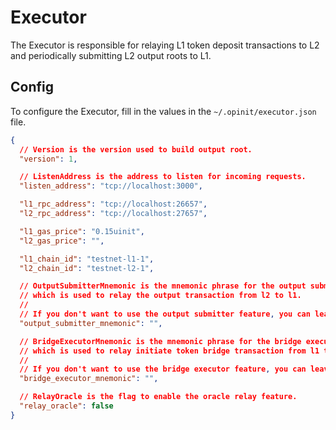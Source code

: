 # Executor

The Executor is responsible for relaying L1 token deposit transactions to L2 and periodically submitting L2 output roots to L1.

## Config

To configure the Executor, fill in the values in the `~/.opinit/executor.json` file.

```json
{
  // Version is the version used to build output root.
  "version": 1,

  // ListenAddress is the address to listen for incoming requests.
  "listen_address": "tcp://localhost:3000",

  "l1_rpc_address": "tcp://localhost:26657",
  "l2_rpc_address": "tcp://localhost:27657",

  "l1_gas_price": "0.15uinit",
  "l2_gas_price": "",

  "l1_chain_id": "testnet-l1-1",
  "l2_chain_id": "testnet-l2-1",

  // OutputSubmitterMnemonic is the mnemonic phrase for the output submitter,
  // which is used to relay the output transaction from l2 to l1.
  //
  // If you don't want to use the output submitter feature, you can leave it empty.
  "output_submitter_mnemonic": "",

  // BridgeExecutorMnemonic is the mnemonic phrase for the bridge executor,
  // which is used to relay initiate token bridge transaction from l1 to l2.
  //
  // If you don't want to use the bridge executor feature, you can leave it empty.
  "bridge_executor_mnemonic": "",

  // RelayOracle is the flag to enable the oracle relay feature.
  "relay_oracle": false
}
```

